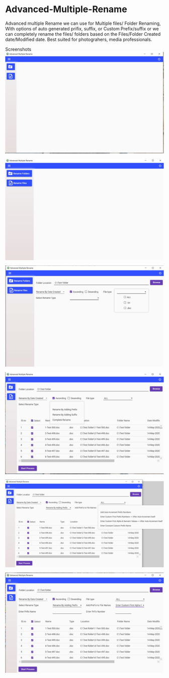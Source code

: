# Advanced-Multiple-Rename
 Advanced multiple Rename we can use for Multiple files/ Folder Renaming,
 With options of auto generated prifix, suffix, or Custom Prefix/suffix  or we can completely rename the files/ folders
 based on the Files/Folder Created date/Modified date. Best suited for photograhers, media professionals. 


 Screenshots
 ![Alt text](https://github.com/Shashidharbb/Advanced-Multiple-Rename/blob/master/images/01.JPG?raw=true)

 ![Alt text](https://github.com/Shashidharbb/Advanced-Multiple-Rename/blob/master/images/02.JPG?raw=true)

 ![Alt text](https://github.com/Shashidharbb/Advanced-Multiple-Rename/blob/master/images/03.jpg?raw=true)

 ![Alt text](https://github.com/Shashidharbb/Advanced-Multiple-Rename/blob/master/images/04.jpg?raw=true)

 ![Alt text](https://github.com/Shashidharbb/Advanced-Multiple-Rename/blob/master/images/05.jpg?raw=true)

 ![Alt text](https://github.com/Shashidharbb/Advanced-Multiple-Rename/blob/master/images/06.JPG?raw=true) 

